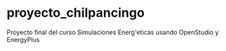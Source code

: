 # proyecto_chilpancingo
Proyecto final del curso Simulaciones Energ'eticas usando OpenStudio y EnergyPlus
